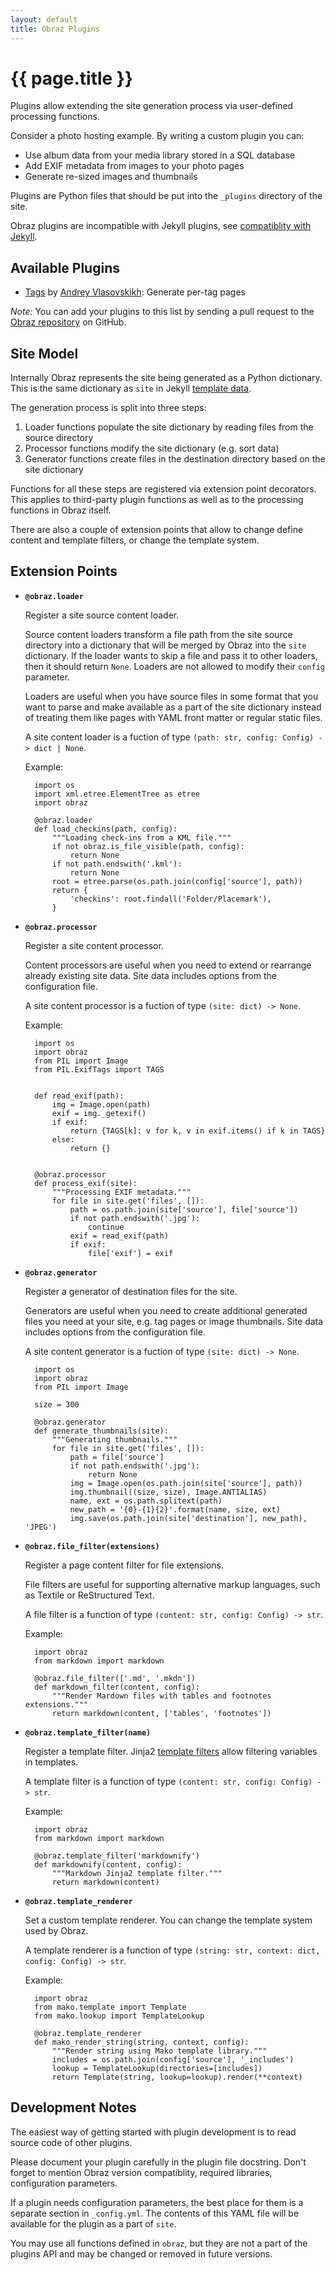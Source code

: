 ```yaml
---
layout: default
title: Obraz Plugins
---
```


{{ page.title }}
================

Plugins allow extending the site generation process via user-defined processing
functions.

Consider a photo hosting example. By writing a custom plugin you can:

* Use album data from your media library stored in a SQL database
* Add EXIF metadata from images to your photo pages
* Generate re-sized images and thumbnails

Plugins are Python files that should be put into the `_plugins` directory of
the site.

Obraz plugins are incompatible with Jekyll plugins, see
<a href="{{ site.baseurl }}/jekyll.html">compatiblity with Jekyll</a>.


Available Plugins
-----------------

* [Tags](https://github.com/vlasovskikh/obraz/blob/master/doc/_plugins/tags.py)
  by [Andrey Vlasovskikh](https://pirx.ru/): Generate per-tag pages

_Note:_ You can add your plugins to this list by sending a pull request to the
[Obraz repository][3] on GitHub.


Site Model
----------

Internally Obraz represents the site being generated as a Python dictionary.
This is the same dictionary as `site` in Jekyll [template data][2].

The generation process is split into three steps:

1. Loader functions populate the site dictionary by reading files from the
   source directory
2. Processor functions modify the site dictionary (e.g. sort data)
3. Generator functions create files in the destination directory based on the
   site dictionary

Functions for all these steps are registered via extension point decorators.
This applies to third-party plugin functions as well as to the processing
functions in Obraz itself.

There are also a couple of extension points that allow to change define content
and template filters, or change the template system.


Extension Points
----------------

* **`@obraz.loader`**

    Register a site source content loader.

    Source content loaders transform a file path from the site source directory
    into a dictionary that will be merged by Obraz into the `site` dictionary.
    If the loader wants to skip a file and pass it to other loaders, then it
    should return `None`. Loaders are not allowed to modify their `config`
    parameter.

    Loaders are useful when you have source files in some format that you want
    to parse and make available as a part of the site dictionary instead of
    treating them like pages with YAML front matter or regular static files.

    A site content loader is a fuction of type
    `(path: str, config: Config) -> dict | None`.

    Example:

        import os
        import xml.etree.ElementTree as etree
        import obraz

        @obraz.loader
        def load_checkins(path, config):
            """Loading check-ins from a KML file."""
            if not obraz.is_file_visible(path, config):
                return None
            if not path.endswith('.kml'):
                return None
            root = etree.parse(os.path.join(config['source'], path))
            return {
                'checkins': root.findall('Folder/Placemark'),
            }

* **`@obraz.processor`**

    Register a site content processor.

    Content processors are useful when you need to extend or rearrange already
    existing site data. Site data includes options from the configuration file.

    A site content processor is a fuction of type `(site: dict) -> None`.

    Example:

        import os
        import obraz
        from PIL import Image
        from PIL.ExifTags import TAGS


        def read_exif(path):
            img = Image.open(path)
            exif = img._getexif()
            if exif:
                return {TAGS[k]: v for k, v in exif.items() if k in TAGS}
            else:
                return {}


        @obraz.processor
        def process_exif(site):
            """Processing EXIF metadata."""
            for file in site.get('files', []):
                path = os.path.join(site['source'], file['source'])
                if not path.endswith('.jpg'):
                    continue
                exif = read_exif(path)
                if exif:
                    file['exif'] = exif

* **`@obraz.generator`**

    Register a generator of destination files for the site.

    Generators are useful when you need to create additional generated files
    you need at your site, e.g. tag pages or image thumbnails. Site data
    includes options from the configuration file.

    A site content generator is a fuction of type `(site: dict) -> None`.

        import os
        import obraz
        from PIL import Image

        size = 300

        @obraz.generator
        def generate_thumbnails(site):
            """Generating thumbnails."""
            for file in site.get('files', []):
                path = file['source']
                if not path.endswith('.jpg'):
                    return None
                img = Image.open(os.path.join(site['source'], path))
                img.thumbnail((size, size), Image.ANTIALIAS)
                name, ext = os.path.splitext(path)
                new_path = '{0}-{1}{2}'.format(name, size, ext)
                img.save(os.path.join(site['destination'], new_path), 'JPEG')


* **`@obraz.file_filter(extensions)`**

    Register a page content filter for file extensions.

    File filters are useful for supporting alternative markup languages, such
    as Textile or ReStructured Text.

    A file filter is a function of type `(content: str, config: Config) -> str`.

    Example:

        import obraz
        from markdown import markdown

        @obraz.file_filter(['.md', '.mkdn'])
        def markdown_filter(content, config):
            """Render Mardown files with tables and footnotes extensions."""
            return markdown(content, ['tables', 'footnotes'])

* **`@obraz.template_filter(name)`**

    Register a template filter. Jinja2 [template filters][1] allow filtering
    variables in templates.

    A template filter is a function of type
    `(content: str, config: Config) -> str`.

    Example:

        import obraz
        from markdown import markdown

        @obraz.template_filter('markdownify')
        def markdownify(content, config):
            """Markdown Jinja2 template filter."""
            return markdown(content)

* **`@obraz.template_renderer`**

    Set a custom template renderer. You can change the template system used by
    Obraz.

    A template renderer is a function of type
    `(string: str, context: dict, config: Config) -> str`.

    Example:

        import obraz
        from mako.template import Template
        from mako.lookup import TemplateLookup

        @obraz.template_renderer
        def mako_render_string(string, context, config):
            """Render string using Mako template library."""
            includes = os.path.join(config['source'], '_includes')
            lookup = TemplateLookup(directories=[includes])
            return Template(string, lookup=lookup).render(**context)


Development Notes
-----------------

The easiest way of getting started with plugin development is to read source
code of other plugins.

Please document your plugin carefully in the plugin file docstring. Don't
forget to mention Obraz version compatiblity, required libraries, configuration
parameters.

If a plugin needs configuration parameters, the best place for them is a
separate section in `_config.yml`. The contents of this YAML file will
be available for the plugin as a part of `site`.

You may use all functions defined in `obraz`, but they are not a part of the
plugins API and may be changed or removed in future versions.


  [1]: https://jinja.palletsprojects.com/templates/#filters
  [2]: https://jekyllrb.com/docs/variables/
  [3]: https://github.com/vlasovskikh/obraz
